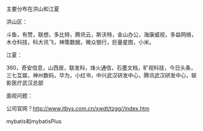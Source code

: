 主要分布在洪山和江夏

洪山区：

斗鱼，有赞，联想，多比特，腾讯云，斯沃特，金山办公，海康威视，多益网络，木仓科技，科大讯飞，神策数据，微众银行，巨量星图，小米。

江夏：

360，奇安信息，山西居，联发科，烽火通信，石墨文档，旷视科技，今日头条，三七互娱，神州数码，华为，小红书，中兴武汉研发中心，腾讯武汉研发中心，联影医疗武汉总部





面视问题：

公司官网？http://www.itbys.com.cn/xwdt/tzgg//index.htm

mybatis和mybatisPlus



